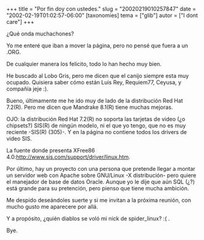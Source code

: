 +++
title = "Por fin doy con ustedes."
slug = "20020219010257847"
date = "2002-02-19T01:02:57-06:00"
[taxonomies]
tema = ["glib"]
autor = ["I dont care"]
+++

¿Qué onda muchachones?

Yo me enteré que iban a mover la página, pero no pensé que fuera a un
.ORG.

De cualquier manera los felicito, todo lo han hecho muy bien.

He buscado al Lobo Gris, pero me dicen que el canijo siempre esta muy
ocupado. Quisiera saber cómo están Luis Rey, Requiem77, Ceyusa, y
compañía jeje :).

<!-- more -->
Bueno, últimamente me he ido muy de lado de la distribución Red Hat
7.2(R). Pero me dicen que Mandrake 8.1(R) tiene muchas mejoras.

OJO: la distribución Red Hat 7.2(R) no soporta las tarjetas de video (¿o
chipsets?) SIS(R) de ningún modelo, ni el que yo tengo, que no es muy
reciente -SIS(R) (305)-. Y en la página no contiene todos los drivers de
video SIS.

La fuente donde presenta XFree86
4.0:<http://www.sis.com/support/driver/linux.htm>.

Por último, hay un proyecto con una persona que pretende llegar a montar
un servidor web con Apache sobre GNU/Linux -X distribución- pero quiere
el manejador de base de datos Oracle. Aunque yo le dije que aún SQL (¿?)
está grande para su pretención, pero pienso que tiene mucha ambición.

Me despido deseándoles suerte y si me invitan a la próxima reunión, con
mucho gusto me aparecere por allá.

Y a propósito, ¿quién diablos se voló mi nick de spider_linux? :( .

Bye.
